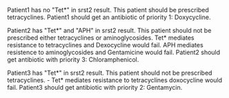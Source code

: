 Patient1 has no "Tet*" in srst2 result. This patient should
be prescribed tetracyclines. Patient1 should get an antibiotic of priority 1: Doxycycline.

Patient2 has "Tet*" and "APH" in srst2 result. This patient should not
be prescribed either tetracyclines or aminoglycosides. Tet* mediates resistance to tetracyclines
and Dexocycline would fail. APH mediates resistence to aminoglycosides and Gentamicine would fail.
Patient2 should get antibiotic with priority 3: Chloramphenicol.

Patient3 has "Tet*" in srst2 result. This patient should not
be prescribed tetracyclines.  - Tet* mediates resistance to tetracyclines doxocycline would fail. 
Patient3 should get antibiotic with priority 2: Gentamycin.
